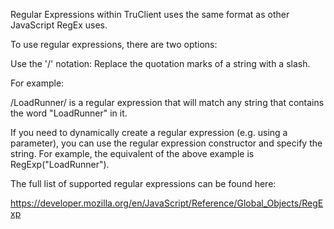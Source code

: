 Regular Expressions within TruClient uses the same format as other JavaScript RegEx uses.

To use regular expressions, there are two options:

Use the '/' notation: Replace the quotation marks of a string with a slash.

For example:

/LoadRunner/ is a regular expression that will match any string that contains the word "LoadRunner" in it.

If you need to dynamically create a regular expression (e.g. using a parameter), you can use the regular expression constructor and specify the string. For example, the equivalent of the above example is RegExp("LoadRunner").

The full list of supported regular expressions can be found here:

https://developer.mozilla.org/en/JavaScript/Reference/Global_Objects/RegExp
